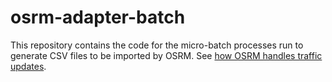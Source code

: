 # osrm-adapter-batch

This repository contains the code for the micro-batch processes run to generate CSV files to be imported by OSRM. See [how OSRM handles traffic updates](https://github.com/Project-OSRM/osrm-backend/wiki/Traffic).
